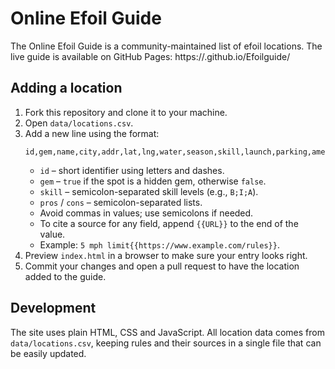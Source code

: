 # Online Efoil Guide

The Online Efoil Guide is a community-maintained list of efoil locations. The live guide is available on GitHub Pages:
https://<your-github-username>.github.io/Efoilguide/

## Adding a location

1. Fork this repository and clone it to your machine.
2. Open `data/locations.csv`.
3. Add a new line using the format:
   ```csv
   id,gem,name,city,addr,lat,lng,water,season,skill,launch,parking,amenities,pros,cons,pop,best,gear,tips,law
   ```
   - `id` – short identifier using letters and dashes.
   - `gem` – `true` if the spot is a hidden gem, otherwise `false`.
   - `skill` – semicolon-separated skill levels (e.g., `B;I;A`).
   - `pros` / `cons` – semicolon-separated lists.
   - Avoid commas in values; use semicolons if needed.
   - To cite a source for any field, append `{{URL}}` to the end of the value.
   - Example: `5 mph limit{{https://www.example.com/rules}}`.
4. Preview `index.html` in a browser to make sure your entry looks right.
5. Commit your changes and open a pull request to have the location added to the guide.

## Development

The site uses plain HTML, CSS and JavaScript. All location data comes from `data/locations.csv`, keeping rules and their sources in a single file that can be easily updated.
